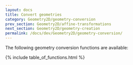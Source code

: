 ```yaml
---
layout: docs
title: Convert geometries
category: Geometry2D/geometry-conversion
prev_section: Geometry2D/affine-transformations
next_section: Geometry2D/geometry-creation
permalink: /docs/dev/Geometry2D/geometry-conversion/
---
```


The following geometry conversion functions are available:

{% include table_of_functions.html %}
